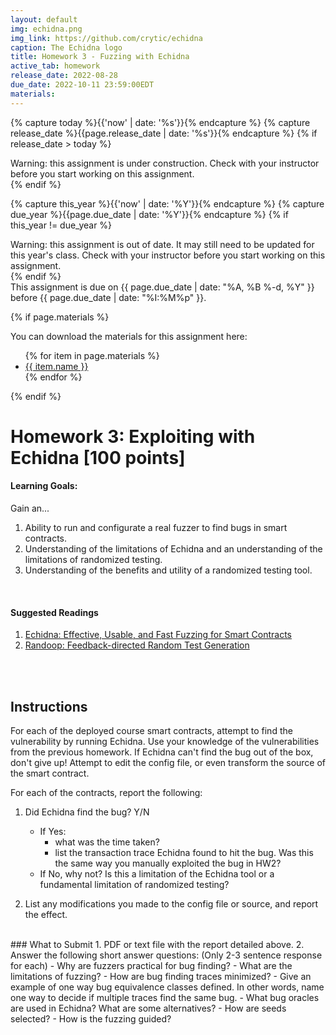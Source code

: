 ```yaml
---
layout: default
img: echidna.png
img_link: https://github.com/crytic/echidna
caption: The Echidna logo
title: Homework 3 - Fuzzing with Echidna
active_tab: homework
release_date: 2022-08-28
due_date: 2022-10-11 23:59:00EDT
materials:
---
```


<!-- Check whether the assignment is ready to release -->
{% capture today %}{{'now' | date: '%s'}}{% endcapture %}
{% capture release_date %}{{page.release_date | date: '%s'}}{% endcapture %}
{% if release_date > today %} 
<div class="alert alert-danger">
Warning: this assignment is under construction.  Check with your instructor before you start working on this assignment.
</div>
{% endif %}
<!-- End of check whether the assignment is up to date -->


<!-- Check whether the assignment is up to date -->
{% capture this_year %}{{'now' | date: '%Y'}}{% endcapture %}
{% capture due_year %}{{page.due_date | date: '%Y'}}{% endcapture %}
{% if this_year != due_year %} 
<div class="alert alert-danger">
Warning: this assignment is out of date.  It may still need to be updated for this year's class.  Check with your instructor before you start working on this assignment.
</div>
{% endif %}
<!-- End of check whether the assignment is up to date -->


<div class="alert alert-info">
This assignment is due on {{ page.due_date | date: "%A, %B %-d, %Y" }} before {{ page.due_date | date: "%I:%M%p" }}. 
</div>


{% if page.materials %}
<div class="alert alert-info">
You can download the materials for this assignment here:
<ul>
{% for item in page.materials %}
<li><a href="{{item.url}}">{{ item.name }}</a></li>
{% endfor %}
</ul>
</div>
{% endif %}




Homework 3: Exploiting with Echidna [100 points]
=============================================================

#### Learning Goals:
Gain an...
1. Ability to run and configurate a real fuzzer to find bugs in smart contracts.
2. Understanding of the limitations of Echidna and an understanding of the limitations of randomized testing.
3. Understanding of the benefits and utility of a randomized testing tool.
<br>

#### Suggested Readings
1. [Echidna: Effective, Usable, and Fast Fuzzing for Smart Contracts](https://agroce.github.io/issta20.pdf)
2. [Randoop: Feedback-directed Random Test Generation](https://homes.cs.washington.edu/~mernst/pubs/feedback-testgen-tr125.pdf)

<br>
<br>

## Instructions
For each of the deployed course smart contracts, attempt to find the vulnerability by running Echidna. 
Use your knowledge of the vulnerabilities from the previous homework.
If Echidna can't find the bug out of the box, don't give up! Attempt to edit the config file, or even transform the source of the smart contract.

For each of the contracts, report the following:
1. Did Echidna find the bug? Y/N
    - If Yes:
        -  what was the time taken?
        -  list the transaction trace Echidna found to hit the bug. Was this the same way you manually exploited the bug in HW2?
    - If No, why not? Is this a limitation of the Echidna tool or a fundamental limitation of randomized testing? 

2. List any modifications you made to the config file or source, and report the effect.

<br>
### What to Submit 
1. PDF or text file with the report detailed above.
2. Answer the following short answer questions:  (Only 2-3 sentence response for each)
    - Why are fuzzers practical for bug finding?
    - What are the limitations of fuzzing?
    - How are bug finding traces minimized?
    - Give an example of one way bug equivalence classes defined. In other words, name one way to decide if multiple traces find the same bug.
    - What bug oracles are used in Echidna? What are some alternatives?
    - How are seeds selected?
    - How is the fuzzing guided?

